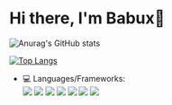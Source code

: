 # Hi there, I'm Babux👋

![Anurag's GitHub stats](https://github-readme-stats.vercel.app/api?username=babux1&show_icons=true&theme=radical)

[![Top Langs](https://github-readme-stats.vercel.app/api/top-langs/?username=babux1&layout=compact)](https://github.com/anuraghazra/github-readme-stats)

- 💻 Languages/Frameworks: <br>
<img src="https://img.shields.io/badge/JavaScript-F7DF1E?style=for-the-badge&logo=javascript&logoColor=black">       <img src="https://img.shields.io/badge/Ruby-CC342D?style=for-the-badge&logo=ruby&logoColor=white">                   <img src="https://img.shields.io/badge/Ruby_on_Rails-CC0000?style=for-the-badge&logo=ruby-on-rails&logoColor=white"> <img src="https://img.shields.io/badge/HTML-239120?style=for-the-badge&logo=html5&logoColor=white">                   <img src="https://img.shields.io/badge/CSS-239120?&style=for-the-badge&logo=css3&logoColor=white">                   <img src="https://img.shields.io/badge/React-20232A?style=for-the-badge&logo=react&logoColor=61DAFB">                 <img src="https://img.shields.io/badge/Redux-593D88?style=for-the-badge&logo=redux&logoColor=white">                 
